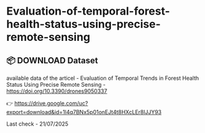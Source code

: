 # Evaluation-of-temporal-forest-health-status-using-precise-remote-sensing
## 📦 DOWNLOAD Dataset
available data of the articel - Evaluation of Temporal Trends in Forest Health Status Using Precise Remote Sensing - https://doi.org/10.3390/drones9050337


👉 https://drive.google.com/uc?export=download&id=1l4q7BNx5p01onEJt4t8HXcLEr8lJJY93


Last check - 21/07/2025
